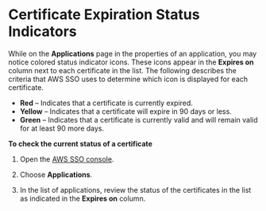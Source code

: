 # Certificate Expiration Status Indicators<a name="certexpirationindicators"></a>

While on the **Applications** page in the properties of an application, you may notice colored status indicator icons\. These icons appear in the **Expires on** column next to each certificate in the list\. The following describes the criteria that AWS SSO uses to determine which icon is displayed for each certificate\.
+ **Red** – Indicates that a certificate is currently expired\.
+ **Yellow** – Indicates that a certificate will expire in 90 days or less\.
+ **Green** – Indicates that a certificate is currently valid and will remain valid for at least 90 more days\.

**To check the current status of a certificate**

1. Open the [AWS SSO console](https://console.aws.amazon.com/singlesignon)\.

1. Choose **Applications**\.

1. In the list of applications, review the status of the certificates in the list as indicated in the **Expires on** column\.